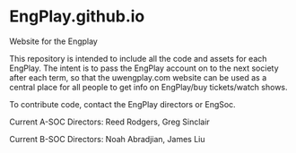 # EngPlay.github.io
Website for the Engplay

This repository is intended to include all the code and assets for each EngPlay. The intent is to pass the EngPlay account on to the next society after each term, so that the uwengplay.com website can be used as a central place for all people to get info on EngPlay/buy tickets/watch shows. 


To contribute code, contact the EngPlay directors or EngSoc.   

Current A-SOC Directors: Reed Rodgers, Greg Sinclair

Current B-SOC Directors: Noah Abradjian, James Liu
